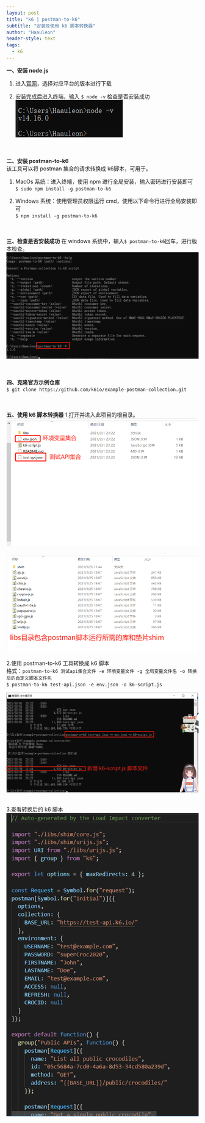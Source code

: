 ```yaml
---
layout: post
title: "k6 | postman-to-k6"
subtitle: "安装及使用 k6 脚本转换器"
author: "Haauleon"
header-style: text
tags:
  - k6
---
```


**一、安装 node.js**     
1. 进入[官网](https://nodejs.org/en/download/)，选择对应平台的版本进行下载          

2. 安装完成后进入终端，输入 `$ node -v` 检查是否安装成功     
![](\img\in-post\2021-03-01-k6-install\1.png)   
<br><br>

**二、安装 postman-to-k6**   
该工具可以将 postman 集合的请求转换成 k6脚本，可用于。    
1. MacOs 系统：进入终端，使用 npm 进行全局安装，输入密码进行安装即可      
`$ sudo npm install -g postman-to-k6`    

2. Windows 系统：使用管理员权限运行 cmd，使用以下命令行进行全局安装即可      
`$ npm install -g postman-to-k6`  
<br><br>

**三、检查是否安装成功**
在 windows 系统中，输入`$ postman-to-k6`回车，进行版本检查。     
![](\img\in-post\2021-03-01-k6-install\2.png)     
<br><br>

**四、克隆官方示例仓库**       
`$ git clone https://github.com/k6io/example-postman-collection.git`     
<br><br>

**五、使用 k6 脚本转换器**
1.打开并进入此项目的根目录。        
![](\img\in-post\2021-03-01-k6-install\3.png)        

![](\img\in-post\2021-03-01-k6-install\6.png)
<br>

2.使用 postman-to-k6 工具转换成 k6 脚本       
格式：`postman-to-k6 测试api集合文件 -e 环境变量文件 -g 全局变量文件名 -o 转换后的自定义脚本文件名 `      
`$ postman-to-k6 test-api.json -e env.json -o k6-script.js`     

![](\img\in-post\2021-03-01-k6-install\4.png)         
<br>

3.查看转换后的 k6 脚本     
![](\img\in-post\2021-03-01-k6-install\5.png) 
